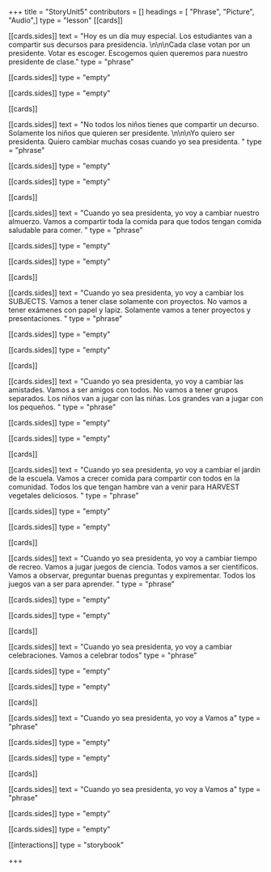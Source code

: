 +++
title = "StoryUnit5"
contributors = []
headings = [ "Phrase", "Picture", "Audio",]
type = "lesson"
[[cards]]

[[cards.sides]]
text = "Hoy es un día muy especial. Los estudiantes van a compartir sus decursos para presidencia. \n\n\nCada clase votan por un presidente. Votar es escoger. Escogemos quien queremos para nuestro presidente de clase."
type = "phrase"

[[cards.sides]]
type = "empty"

[[cards.sides]]
type = "empty"

[[cards]]

[[cards.sides]]
text = "No todos los niños tienes que compartir un decurso. Solamente los niños que quieren ser presidente. \n\n\nYo quiero ser presidenta. Quiero cambiar muchas cosas cuando yo sea presidenta. "
type = "phrase"

[[cards.sides]]
type = "empty"

[[cards.sides]]
type = "empty"

[[cards]]

[[cards.sides]]
text = "Cuando yo sea presidenta, yo voy a cambiar nuestro almuerzo. Vamos a compartir toda la comida para que todos tengan comida saludable para comer. "
type = "phrase"

[[cards.sides]]
type = "empty"

[[cards.sides]]
type = "empty"

[[cards]]

[[cards.sides]]
text = "Cuando yo sea presidenta, yo voy a cambiar los SUBJECTS. Vamos a tener clase solamente con proyectos. No vamos a tener exámenes con papel y lapiz. Solamente vamos a tener proyectos y presentaciones. "
type = "phrase"

[[cards.sides]]
type = "empty"

[[cards.sides]]
type = "empty"

[[cards]]

[[cards.sides]]
text = "Cuando yo sea presidenta, yo voy a cambiar las amistades. Vamos a ser amigos con todos. No vamos a tener grupos separados. Los niños van a jugar con las niñas. Los grandes van a jugar con los pequeños. "
type = "phrase"

[[cards.sides]]
type = "empty"

[[cards.sides]]
type = "empty"

[[cards]]

[[cards.sides]]
text = "Cuando yo sea presidenta, yo voy a cambiar el jardín de la escuela.  Vamos a crecer comida para compartir con todos en la comunidad. Todos los que tengan hambre van a venir para HARVEST vegetales deliciosos. "
type = "phrase"

[[cards.sides]]
type = "empty"

[[cards.sides]]
type = "empty"

[[cards]]

[[cards.sides]]
text = "Cuando yo sea presidenta, yo voy a cambiar tiempo de recreo. Vamos a jugar juegos de ciencia. Todos vamos a ser cientificos. Vamos a observar, preguntar buenas preguntas y expirementar. Todos los juegos van a ser para aprender. "
type = "phrase"

[[cards.sides]]
type = "empty"

[[cards.sides]]
type = "empty"

[[cards]]

[[cards.sides]]
text = "Cuando yo sea presidenta, yo voy a cambiar celebraciones. Vamos a celebrar todos"
type = "phrase"

[[cards.sides]]
type = "empty"

[[cards.sides]]
type = "empty"

[[cards]]

[[cards.sides]]
text = "Cuando yo sea presidenta, yo voy a Vamos a"
type = "phrase"

[[cards.sides]]
type = "empty"

[[cards.sides]]
type = "empty"

[[cards]]

[[cards.sides]]
text = "Cuando yo sea presidenta, yo voy a Vamos a"
type = "phrase"

[[cards.sides]]
type = "empty"

[[cards.sides]]
type = "empty"

[[interactions]]
type = "storybook"

+++
